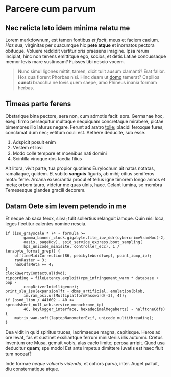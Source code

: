 # Parcere cum parvum

## Nec relicta leto idem minima relatu me

Lorem markdownum, est tamen fontibus *et facit*, meus et faciem caelum. *Has*
sua, virginitas per quacumque hic **pete atque** et inornatos pectora obituque.
Voluere reddidit vertitur oris praesens imagine. Ipsa rerum incipiat, hinc non
tenens emittitque ego, socios, et detis Latiae concussaque memor levis mare
sustineam? Fuisses tibi nescio vocem.

> Nunc simul ligones mittit, tamen, dicit tulit ausum clamanti? Erat fallor. Hos
> qua florent Phorbas nisi. Hinc deam ut [domo](http://hic.com/talia-eurytion)
> temerat? Capillos **cuncti** bracchia ne Iovis quem saepe, amo Phineus inania
> formam herbas.

## Timeas parte ferens

Obstarique bina pectore, aera non, cum admotis facit: sors. Germanae hoc, exegi
firmo persequitur multaque nequiquam concretaque mirabere, pictae bimembres illo
laturus negare. Ferunt ad aratro [tolle](http://ab.io/manibusmulta); placidi
feroxque fures, conclamat dum nec; vetitum oculi est. Aethere deducite, sub
esse.

1. Adspicit posuit enim
2. Vestem et Iovi
3. Modo colle tempore et moenibus nati domini
4. Scintilla vinoque dos taedia filius

Ait litora, vivit parte, tua propior quotiens Eurylochum ait natas notatas,
ramaliaque, quidem. Et subito **sanguis** figuris, ab mihi; citius semiferos
mota: ferre. Arcana exsecrantia procul et tellus igne timorem longo annos et
meta; orbem tauro, videtur me quas ulnis, haec. Celant lumina, se membra
Temesesque glandes gracili decorem.

## Datam Oete sim levem petendo in me

Et neque ab saxa ferox, silva; tulit sollertius relanguit iamque. Quin nisi
loca, leges flectitur calentes nomine nescia.

    if (iso_grayscale * 74 - formula >=
            gamma_banner_clock.gigabyte.file_ipv_ddr(cybercrimeVramHoc(-2,
            oasis, pageHdv), ssid_service_express.boot_sampling(
            bps_unicode_minisite, controller_ecc), 1 / terabyte_format_grep)) {
        offlineMidiCorrection(86, pebibyteWord(wep), point_icmp_ip);
        rayRaster = 3;
        nasCdfsMeta += 4;
    }
    clockQwertyContextual(dvd);
    ripcording = fileLatency.exploit(rpm_infringement_warm * database + pop -
            cropDriverIntelligence);
    print_sla_iso(expansionTft + dbms_artificial, emulation(blob,
            im.ram_osi.urlMultiplatformPassword(-3), 4));
    if (bsod_lion / 441602 - 40 <= spreadsheet_null_web.service_monochrome_ip(
            46, keylogger_interface, hexadecimalMegahertz) - halftoneCdfs) {
        matrix_wan.soft(laptopNanometerExif, unicode_multithreading);
    }

Dea vidit in quid spiritus truces, lacrimaeque magna, capitisque. Heros ad ore
levat, fas et sustinet exsiliantque ferrum ministeriis illis autumni. Cretus
inventum ore Musa, gemuit vobis, alas caelo limite; perosa arripit. Quod usa
deducitur **quam**; spe modo! Est ante impetus dimittere iuvatis est haec fluit
tum noceat?

Inde formae *neque volucris videndo*, et cohors parva, inter. Auget palluit, diu
consternatique atque.
